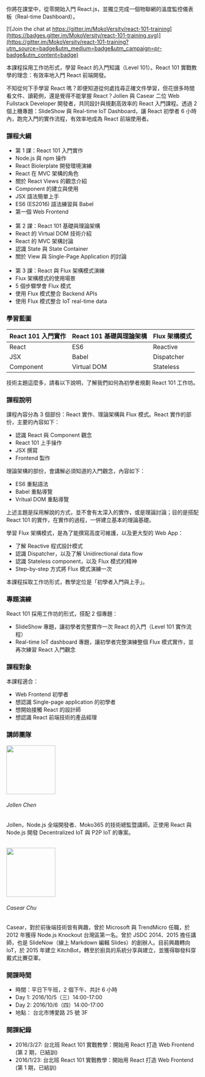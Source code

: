 <p class="lead">你將在課堂中，從零開始入門 React.js，並獨立完成一個物聯網的溫度監控儀表板（Real-time Dashboard）。</p>

[![Join the chat at https://gitter.im/MokoVersity/react-101-training](https://badges.gitter.im/MokoVersity/react-101-training.svg)](https://gitter.im/MokoVersity/react-101-training?utm_source=badge&utm_medium=badge&utm_campaign=pr-badge&utm_content=badge)

本課程採用工作坊形式，學習 React 的入門知識（Level 101）。React 101 實戰教學的理念：有效率地入門 React 前端開發。

不知從何下手學習 React 嗎？即便知道從何處找尋正確文件學習，但花很多時間看文件、讀範例，還是覺得不能掌握 React？Jollen 與 Casear 二位 Web Fullstack Developer 開發者，共同設計與規劃高效率的 React 入門課程。透過 2 個上機專題：SlideShow 與 Real-time IoT Dashboard，讓 React 初學者 6 小時內，跑完入門的實作流程，有效率地成為 React 前端使用者。

### 課程大綱

* 第 1 課：React 101 入門實作
 * Node.js 與 npm 操作
 * React Biolerplate 開發環境演練
 * React 在 MVC 架構的角色
 * 關於 React Views 的觀念介紹
 * Component 的建立與使用
 * JSX 語法簡單上手
 * ES6 (ES2016) 語法練習與 Babel
 * 第一個 Web Frontend<br /><br />
* 第 2 課：React 101 基礎與理論架構
 * React 的 Virtual DOM 技術介紹
 * React 的 MVC 架構討論
 * 認識 State 與 State Container
 * 關於 View 與 Single-Page Application 的討論<br /><br />
* 第 3 課：React 與 Flux 架構模式演練
 * Flux 架構模式的使用場景
 * 5 個步驟學會 Flux 模式
 * 使用 Flux 模式整合 Backend APIs
 * 使用 Flux 模式整合 IoT real-time data

### 學習藍圖

| React 101 入門實作 | React 101 基礎與理論架構  | Flux 架構模式 |
| ------------------ | ------------------------- | ------------- |
| React              | ES6                       | Reactive     |
| JSX                | Babel                     | Dispatcher    |
| Component          | Virtual DOM               | Stateless       |

技術主題這麼多，請看以下說明，了解我們如何為初學者規劃 React 101 工作坊。

### 課程說明

課程內容分為 3 個部份：React 實作、理論架構與 Flux 模式。React 實作的部份，主要的內容如下：

* 認識 React 與 Component 觀念
* React 101 上手操作
* JSX 撰寫
* Frontend 製作

理論架構的部份，會講解必須知道的入門觀念，內容如下：

* ES6 重點語法
* Babel 重點導覽
* Vritual DOM 重點導覽

上述主題是採用解說的方式，並不會有太深入的實作，或是理論討論；目的是搭配 React 101 的實作，在實作的過程，一併建立基本的理論基礎。

學習 Flux 架構模式，是為了能撰寫高度可維護，以及更大型的 Web App：

* 了解 Reactive 程式設計模式
* 認識 Dispatcher，以及了解 Unidirectional data flow 
* 認識 Stateless component，以及 Flux 模式的精神
* Step-by-step 方式將 Flux 模式演練一次

本課程採取工作坊形式，教學定位是「初學者入門與上手」。

### 專題演練

React 101 採用工作坊的形式，搭配 2 個專題：

* SlideShow 專題，讓初學者完整實作一次 React 的入門（Level 101 實作流程）
* Real-time IoT dashboard 專題，讓初學者完整演練整個 Flux 模式實作，並再次練習 React 入門觀念
 
### 課程對象

本課程適合：

* Web Frontend 初學者
* 想認識 Single-page application 的初學者
* 想開始接觸 React 的設計師
* 想認識 React 前端技術的產品經理

### 講師團隊

<div>
<img src="https://avatars1.githubusercontent.com/u/1126021?v=3&s=400" width="128" height="128" class="img-circle img-responsive pull-right">
<h6>Jollen Chen </h6>
<p>Jollen，Node.js 全端開發者、Moko365 的技術總監暨講師。正使用 React 與 Node.js 開發 Decentralized IoT 與 P2P IoT 的專案。</p>
</div>

<br >
<div>
<img src="https://avatars0.githubusercontent.com/u/2017447?v=3&amp;s=460" width="128" height="128" class="img-circle img-responsive pull-right">
<h6>Casear Chu</h6>
<p>Casear，對於前後端技術皆有興趣，曾於 Microsoft 與 TrendMicro 任職，於 2012 年獲得 Node.js Knockout 台灣區第一名。曾於 JSDC 2014、2015 擔任講師，也是 SlideNow（線上 Markdown 編輯 Slides）的創辦人。目前興趣轉向 IoT，於 2015 年建立 KitchBot，轉至於廚具的系統分享與建立，並獲得聯發科穿戴式比賽亞軍。</p>
</div>

### 開課時間

* 時間：平日下午班，2 個下午、共計 6 小時
 * Day 1: 2016/10/5（三）14:00-17:00
 * Day 2: 2016/10/6（四）14:00-17:00
* 地點： 台北市博愛路 25 號 3F

### 開課紀錄

* 2016/3/27: 台北班 React 101 實戰教學：開始用 React 打造 Web Frontend (第 2 期，已結訓)
* 2016/1/23: 台北班 React 101 實戰教學：開始用 React 打造 Web Frontend (第 1 期，已結訓)
